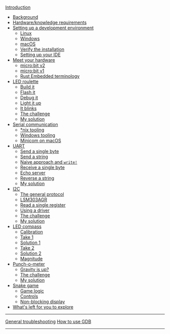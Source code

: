 [Introduction](README.md)
- [Background](01-background/README.md)
- [Hardware/knowledge requirements](02-requirements/README.md)
- [Setting up a development environment](03-setup/README.md)
    - [Linux](03-setup/linux.md)
    - [Windows](03-setup/windows.md)
    - [macOS](03-setup/macos.md)
    - [Verify the installation](03-setup/verify.md)
    - [Setting up your IDE](03-setup/IDE.md)
- [Meet your hardware](04-meet-your-hardware/README.md)
    - [micro:bit v2](04-meet-your-hardware/microbit-v2.md)
    - [micro:bit v1](04-meet-your-hardware/microbit-v1.md)
    - [Rust Embedded terminology](04-meet-your-hardware/terminology.md)
- [LED roulette](05-led-roulette/README.md)
    - [Build it](05-led-roulette/build-it.md)
    - [Flash it](05-led-roulette/flash-it.md)
    - [Debug it](05-led-roulette/debug-it.md)
    - [Light it up](05-led-roulette/light-it-up.md)
    - [It blinks](05-led-roulette/it-blinks.md)
    - [The challenge](05-led-roulette/the-challenge.md)
    - [My solution](05-led-roulette/my-solution.md)
- [Serial communication](06-serial-communication/README.md)
    - [\*nix tooling](06-serial-communication/nix-tooling.md)
    - [Windows tooling](06-serial-communication/windows-tooling.md)
    - [Minicom on macOS](06-serial-communication/minicom-on-macos.md)
- [UART](07-uart/README.md)
    - [Send a single byte](07-uart/send-a-single-byte.md)
    - [Send a string](07-uart/send-a-string.md)
    - [Naive approach and `write!`](07-uart/naive-approch-write.md)
    - [Receive a single byte](07-uart/receive-a-single-byte.md)
    - [Echo server](07-uart/echo-server.md)
    - [Reverse a string](07-uart/reverse-a-string.md)
    - [My solution](07-uart/my-solution.md)
- [I2C](08-i2c/README.md)
    - [The general protocol](08-i2c/the-general-protocol.md)
    - [LSM303AGR](08-i2c/lsm303agr.md)
    - [Read a single register](08-i2c/read-a-single-register.md)
    - [Using a driver](08-i2c/using-a-driver.md)
    - [The challenge](08-i2c/the-challenge.md)
    - [My solution](08-i2c/my-solution.md)
- [LED compass](09-led-compass/README.md)
    - [Calibration](09-led-compass/calibration.md)
    - [Take 1](09-led-compass/take-1.md)
    - [Solution 1](09-led-compass/solution-1.md)
    - [Take 2](09-led-compass/take-2.md)
    - [Solution 2](09-led-compass/solution-2.md)
    - [Magnitude](09-led-compass/magnitude.md)
- [Punch-o-meter](10-punch-o-meter/README.md)
    - [Gravity is up?](10-punch-o-meter/gravity-is-up.md)
    - [The challenge](10-punch-o-meter/the-challenge.md)
    - [My solution](10-punch-o-meter/my-solution.md)
- [Snake game](11-snake-game/README.md)
    - [Game logic](11-snake-game/game-logic.md)
    - [Controls](11-snake-game/controls.md)
    - [Non-blocking display](11-snake-game/nonblocking-display.md)
- [What's left for you to explore](explore.md)

---

[General troubleshooting](appendix/1-general-troubleshooting/README.md)
[How to use GDB](appendix/2-how-to-use-gdb/README.md)

<!-- - [Async IO: The future](17-async-io-the-future/README.md) -->
<!--     - [Timer](17-async-io-the-future/timer.md) -->
<!--     - [Serial](17-async-io-the-future/serial.md) -->
<!--     - [The challenge](17-async-io-the-future/the-challenge.md) -->
<!--     - [My solution](17-async-io-the-future/my-solution.md) -->
<!--     - [Another challenge](17-async-io-the-future/another-challenge.md) -->
<!--     - [My other solution](17-async-io-the-future/my-other-solution.md) -->
<!--     - [More challenges](17-async-io-the-future/more-challenges.md) -->
---

